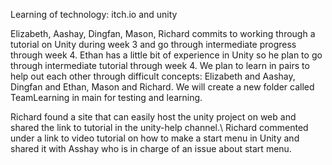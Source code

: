 Learning of technology: itch.io and unity

Elizabeth, Aashay, Dingfan, Mason, Richard commits to working through a tutorial on Unity during week 3 and go through intermediate progress through week 4.
Ethan has a little bit of experience in Unity so he plan to go through intermediate tutorial through week 4.
We plan to learn in pairs to help out each other through difficult concepts: Elizabeth and Aashay, Dingfan and Ethan, Mason and Richard.
We will create a new folder called TeamLearning in main for testing and learning.

Richard found a site that can easily host the unity project on web and shared the link to tutorial in the unity-help channel.\\
Richard commented under a link to video tutorial on how to make a start menu in Unity and shared it with Asshay who is in charge of an issue about start menu. 
